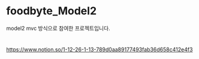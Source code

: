 # foodbyte_Model2
model2 mvc 방식으로 참여한 프로젝트입니다.
#
https://www.notion.so/1-12-26-1-13-789d0aa89177493fab36d658c412e4f3

